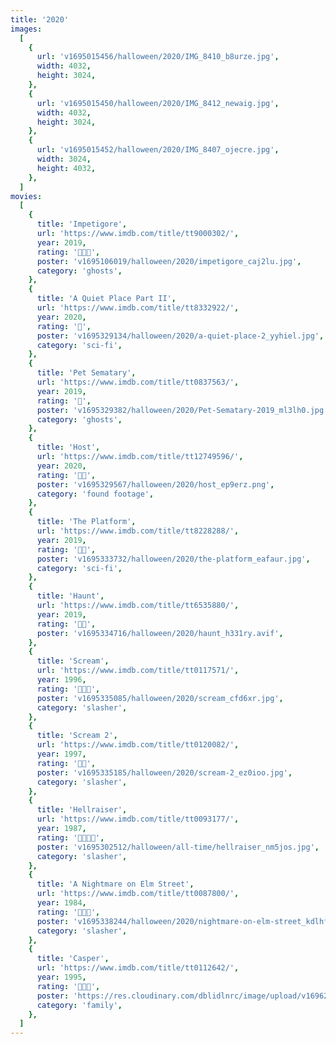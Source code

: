 ```yaml
---
title: '2020'
images:
  [
    {
      url: 'v1695015456/halloween/2020/IMG_8410_b8urze.jpg',
      width: 4032,
      height: 3024,
    },
    {
      url: 'v1695015450/halloween/2020/IMG_8412_newaig.jpg',
      width: 4032,
      height: 3024,
    },
    {
      url: 'v1695015452/halloween/2020/IMG_8407_ojecre.jpg',
      width: 3024,
      height: 4032,
    },
  ]
movies:
  [
    {
      title: 'Impetigore',
      url: 'https://www.imdb.com/title/tt9000302/',
      year: 2019,
      rating: '🔪🔪🔪',
      poster: 'v1695106019/halloween/2020/impetigore_caj2lu.jpg',
      category: 'ghosts',
    },
    {
      title: 'A Quiet Place Part II',
      url: 'https://www.imdb.com/title/tt8332922/',
      year: 2020,
      rating: '🔪',
      poster: 'v1695329134/halloween/2020/a-quiet-place-2_yyhiel.jpg',
      category: 'sci-fi',
    },
    {
      title: 'Pet Sematary',
      url: 'https://www.imdb.com/title/tt0837563/',
      year: 2019,
      rating: '🔪',
      poster: 'v1695329382/halloween/2020/Pet-Sematary-2019_ml3lh0.jpg',
      category: 'ghosts',
    },
    {
      title: 'Host',
      url: 'https://www.imdb.com/title/tt12749596/',
      year: 2020,
      rating: '🔪🔪',
      poster: 'v1695329567/halloween/2020/host_ep9erz.png',
      category: 'found footage',
    },
    {
      title: 'The Platform',
      url: 'https://www.imdb.com/title/tt8228288/',
      year: 2019,
      rating: '🔪🔪',
      poster: 'v1695333732/halloween/2020/the-platform_eafaur.jpg',
      category: 'sci-fi',
    },
    {
      title: 'Haunt',
      url: 'https://www.imdb.com/title/tt6535880/',
      year: 2019,
      rating: '🔪🔪',
      poster: 'v1695334716/halloween/2020/haunt_h331ry.avif',
    },
    {
      title: 'Scream',
      url: 'https://www.imdb.com/title/tt0117571/',
      year: 1996,
      rating: '🔪🔪🔪',
      poster: 'v1695335085/halloween/2020/scream_cfd6xr.jpg',
      category: 'slasher',
    },
    {
      title: 'Scream 2',
      url: 'https://www.imdb.com/title/tt0120082/',
      year: 1997,
      rating: '🔪🔪',
      poster: 'v1695335185/halloween/2020/scream-2_ez0ioo.jpg',
      category: 'slasher',
    },
    {
      title: 'Hellraiser',
      url: 'https://www.imdb.com/title/tt0093177/',
      year: 1987,
      rating: '🔪🔪🔪🔪',
      poster: 'v1695302512/halloween/all-time/hellraiser_nm5jos.jpg',
      category: 'slasher',
    },
    {
      title: 'A Nightmare on Elm Street',
      url: 'https://www.imdb.com/title/tt0087800/',
      year: 1984,
      rating: '🔪🔪🔪',
      poster: 'v1695338244/halloween/2020/nightmare-on-elm-street_kdlhfr.jpg',
      category: 'slasher',
    },
    {
      title: 'Casper',
      url: 'https://www.imdb.com/title/tt0112642/',
      year: 1995,
      rating: '🔪🔪🔪',
      poster: 'https://res.cloudinary.com/dblidlnrc/image/upload/v1696281293/halloween/2020/casper_ytsxhx.jpg',
      category: 'family',
    },
  ]
---
```

